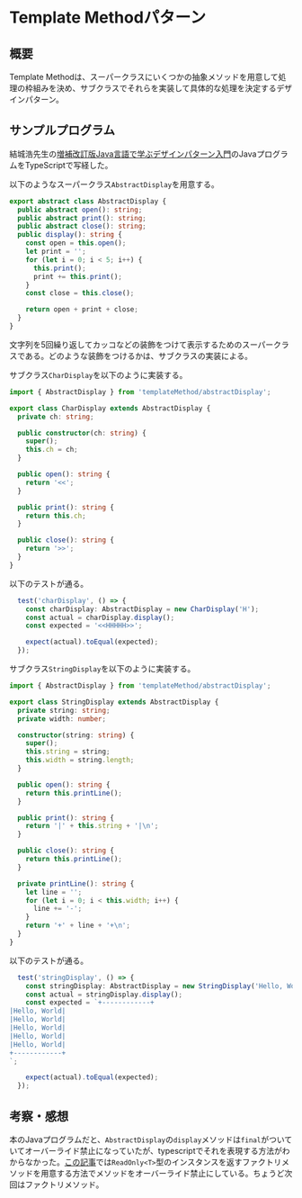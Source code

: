 # Template Methodパターン

## 概要

Template Methodは、スーパークラスにいくつかの抽象メソッドを用意して処理の枠組みを決め、サブクラスでそれらを実装して具体的な処理を決定するデザインパターン。

## サンプルプログラム

結城浩先生の[増補改訂版Java言語で学ぶデザインパターン入門](https://www.amazon.co.jp/%E5%A2%97%E8%A3%9C%E6%94%B9%E8%A8%82%E7%89%88Java%E8%A8%80%E8%AA%9E%E3%81%A7%E5%AD%A6%E3%81%B6%E3%83%87%E3%82%B6%E3%82%A4%E3%83%B3%E3%83%91%E3%82%BF%E3%83%BC%E3%83%B3%E5%85%A5%E9%96%80-%E7%B5%90%E5%9F%8E-%E6%B5%A9/dp/4797327030)のJavaプログラムをTypeScriptで写経した。

以下のようなスーパークラス`AbstractDisplay`を用意する。

```typescript
export abstract class AbstractDisplay {
  public abstract open(): string;
  public abstract print(): string;
  public abstract close(): string;
  public display(): string {
    const open = this.open();
    let print = '';
    for (let i = 0; i < 5; i++) {
      this.print();
      print += this.print();
    }
    const close = this.close();

    return open + print + close;
  }
}
```

文字列を5回繰り返してカッコなどの装飾をつけて表示するためのスーパークラスである。どのような装飾をつけるかは、サブクラスの実装による。

サブクラス`CharDisplay`を以下のように実装する。

```typescript
import { AbstractDisplay } from 'templateMethod/abstractDisplay';

export class CharDisplay extends AbstractDisplay {
  private ch: string;

  public constructor(ch: string) {
    super();
    this.ch = ch;
  }

  public open(): string {
    return '<<';
  }

  public print(): string {
    return this.ch;
  }

  public close(): string {
    return '>>';
  }
}
```

以下のテストが通る。

```typescript
  test('charDisplay', () => {
    const charDisplay: AbstractDisplay = new CharDisplay('H');
    const actual = charDisplay.display();
    const expected = '<<HHHHH>>';

    expect(actual).toEqual(expected);
  });
```

サブクラス`StringDisplay`を以下のように実装する。

```typescript
import { AbstractDisplay } from 'templateMethod/abstractDisplay';

export class StringDisplay extends AbstractDisplay {
  private string: string;
  private width: number;

  constructor(string: string) {
    super();
    this.string = string;
    this.width = string.length;
  }

  public open(): string {
    return this.printLine();
  }

  public print(): string {
    return '|' + this.string + '|\n';
  }

  public close(): string {
    return this.printLine();
  }

  private printLine(): string {
    let line = '';
    for (let i = 0; i < this.width; i++) {
      line += '-';
    }
    return '+' + line + '+\n';
  }
}
```

以下のテストが通る。

```typescript
  test('stringDisplay', () => {
    const stringDisplay: AbstractDisplay = new StringDisplay('Hello, World');
    const actual = stringDisplay.display();
    const expected = `+------------+
|Hello, World|
|Hello, World|
|Hello, World|
|Hello, World|
|Hello, World|
+------------+
`;

    expect(actual).toEqual(expected);
  });
```

## 考察・感想

本のJavaプログラムだと、`AbstractDisplay`の`display`メソッドは`final`がついていてオーバーライド禁止になっていたが、typescriptでそれを表現する方法がわからなかった。[この記事](https://qiita.com/suin/items/4a4582083f64171116f9)では`ReadOnly<T>`型のインスタンスを返すファクトリメソッドを用意する方法でメソッドをオーバーライド禁止にしている。ちょうど次回はファクトリメソッド。
